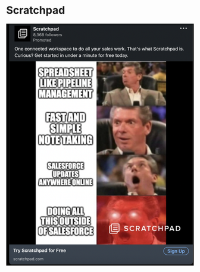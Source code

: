 # Scratchpad

![Screen Shot 2022-10-18 at 9.36.16 PM.png](Scratchpad%206a5b655ffad34f8ca09927e388417bd1/Screen_Shot_2022-10-18_at_9.36.16_PM.png)